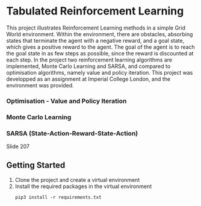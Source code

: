 # Tabulated Reinforcement Learning
This project illustrates Reinforcement Learning methods in a simple Grid World environment. Within the environment, there are obstacles, absorbing states that terminate the agent with a negative reward, and a goal state, which gives a positive reward to the agent. The goal of the agent is to reach the goal state in as few steps as possible, since the reward is discounted at each step. In the project two reinforcement learning algorithms are implemented, Monte Carlo Learning and SARSA, and compared to optimisation algorithms, namely value and policy iteration. This project was developped as an assignment at Imperial College London, and the environment was provided.

### Optimisation - Value and Policy Iteration

### Monte Carlo Learning

### SARSA (State-Action-Reward-State-Action)
Slide 207


## Getting Started
1. Clone the project and create a virtual environment
2. Install the required packages in the virtual environment
   ```
   pip3 install -r requirements.txt
   ```
